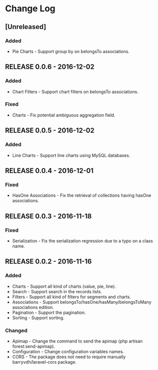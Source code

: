 # Change Log

## [Unreleased]
### Added
- Pie Charts - Support group by on belongsTo associations.

## RELEASE 0.0.6 - 2016-12-02
### Added
- Chart Filters - Support chart filters on belongsTo associations.

### Fixed
- Charts - Fix potential ambiguous aggregation field.

## RELEASE 0.0.5 - 2016-12-02
### Added
- Line Charts - Support line charts using MySQL databases.

## RELEASE 0.0.4 - 2016-12-01
### Fixed
- HasOne Associations - Fix the retrieval of collections having hasOne associations.

## RELEASE 0.0.3 - 2016-11-18
### Fixed
- Serialization - Fix the serialization regression due to a typo on a class name.

## RELEASE 0.0.2 - 2016-11-16
### Added
- Charts - Support all kind of charts (value, pie, line).
- Search - Support search in the records lists.
- Filters - Support all kind of filters for segments and charts.
- Associations - Support belongsTo/hasOne/hasMany/belongsToMany associations edition.
- Pagination - Support the pagination.
- Sorting - Support sorting.

### Changed
- Apimap - Change the command to send the apimap (php artisan forest:send-apimap).
- Configuration - Change configuration variables names.
- CORS - The package does not need to require manually barryvdh/laravel-cors package.
